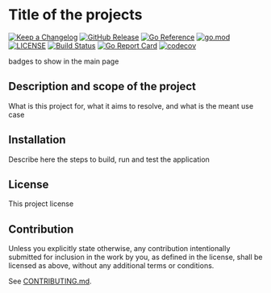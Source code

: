 # Title of the projects

[![Keep a Changelog](https://img.shields.io/badge/changelog-Keep%20a%20Changelog-%23E05735)](CHANGELOG.md)
[![GitHub Release](https://img.shields.io/github/v/release/runtime-machines/go-template)](https://github.com/runtime-machines/go-template/releases)
[![Go Reference](https://pkg.go.dev/badge/github.com/runtime-machines/go-template.svg)](https://pkg.go.dev/github.com/runtime-machines/go-template)
[![go.mod](https://img.shields.io/github/go-mod/go-version/runtime-machines/go-template)](go.mod)
[![LICENSE](https://img.shields.io/github/license/runtime-machines/go-template)](LICENSE)
[![Build Status](https://img.shields.io/github/workflow/status/runtime-machines/go-template/build)](https://github.com/runtime-machines/go-template/actions?query=workflow%3Abuild+branch%3Amain)
[![Go Report Card](https://goreportcard.com/badge/github.com/runtime-machines/go-template)](https://goreportcard.com/report/github.com/runtime-machines/go-template)
[![codecov](https://codecov.io/github/runtime-machines/go-template/branch/main/graph/badge.svg?token=53ZP6S49AW)](https://codecov.io/github/runtime-machines/go-template)

badges to show in the main page

## Description and scope of the project

What is this project for, what it aims to resolve, and what is the meant use case

## Installation

Describe here the steps to build, run and test the application

## License

This project license

## Contribution

Unless you explicitly state otherwise, any contribution intentionally submitted
for inclusion in the work by you, as defined in the license, shall be
licensed as above, without any additional terms or conditions.

See [CONTRIBUTING.md](CONTRIBUTING.md).
